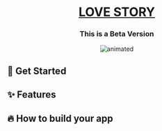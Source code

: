 <div align="center">
  <h1 align="center"><a href="https://lovestory.com/">LOVE STORY</a> </h1>
  <h3 align="center">This is a Beta Version</h3>

</div>

<p align="center">
  <img src="https://media.giphy.com/media/hpQcDH5EfJRwxm03Uh/giphy.gif" alt="animated" />
</p>


## 🚀 Get Started

## ✨ Features

## 🔥 How to build your app


